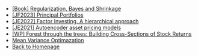 - [[Book] Regularization, Bayes and Shrinkage](/factor_zoo/Shrinkage.md)
- [[JF2023] Principal Portfolios](/factor_zoo/principal_portfolios.md)
- [[JE2022] Factor Investing, A hierarchical approach](/factor_zoo/A_Bayesian_hierarchical_approach.md)
- [[JE2021] Autoencoder asset pricing models](/factor_zoo/Autoencoder_asset_pricing.md)
- [[WP] Forest through the trees: Building Cross-Sections of Stock Returns](/factor_zoo/forest_through_the_trees.md)
- [Mean Variance Optimazation](/factor_zoo/mean_var_opt.md)
- [Back to Homepage](README.md)